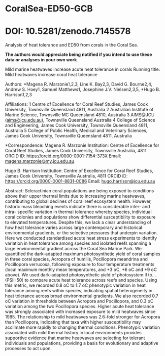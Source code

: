 # CoralSea-ED50-GCB
# DOI: 10.5281/zenodo.7145578
Analysis of heat tolerance and ED50 from corals in the Coral Sea. 


**The authors would appreciate being notified if you intend to use these data or analyses in your own work**


Mild marine heatwaves increase acute heat tolerance in corals 
Running title: Mild heatwaves increase coral heat tolerance

Authors: *Magena R. Marzonie1,2,3, Line K. Bay2,3, David G. Bourne2,4, Andrew S. Hoey1, Samuel Matthews1, Josephine J.V. Nielsen2,3,5, *Hugo B. Harrison1,2,3

Affiliations:
1 Centre of Excellence for Coral Reef Studies, James Cook University, Townsville Queensland 4811, Australia
2 Australian Institute of Marine Science, Townsville MC Queensland 4810, Australia
3 AIMS@JCU (aims@jcu.edu.au), Townsville Queensland Australia
4 College of Science and Engineering, James Cook University, Townsville Queensland 4811, Australia
5 College of Public Health, Medical and Veterinary Sciences, James Cook University, Townsville Queensland 4811, Australia 

*Correspondence: 
Magena R. Marzonie
Institution: Centre of Excellence for Coral Reef Studies, James Cook University, Townsville Australia, 4811
ORCID iD: https://orcid.org/0000-0001-7154-373X
Email: magena.marzonie@my.jcu.edu.au 


Hugo B. Harrison
Institution: Centre of Excellence for Coral Reef Studies, James Cook University, Townsville Australia, 4811
ORCID iD: https://orcid.org/0000-0001-8831-0086
Email: hugo.harrison@jcu.edu.au 

Abstract: 
Scleractinian coral populations are being exposed to conditions above their upper thermal limits due to increasing marine heatwaves, contributing to global declines of coral reef ecosystem health. However, historic mass bleaching events indicate there is considerable inter- and intra- specific variation in thermal tolerance whereby species, individual coral colonies and populations show differential susceptibility to exposure to elevated temperatures. Despite this, we lack a clear understanding of how heat tolerance varies across large contemporary and historical environmental gradients, or the selective pressures that underpin variation. Here we conducted standardised acute heat stress experiments to identify variation in heat tolerance among species and isolated reefs spanning a large environmental gradient across the Coral Sea Marine Park. We quantified the dark-adapted maximum photosynthetic yield of coral samples in three coral species, Acropora cf humilis, Pocillopora meandrina and Pocillopora verrucosa, following exposure to four temperature treatments (local maximum monthly mean temperatures, and +3 oC, +6 oC and +9 oC above). We used dark-adapted photosynthetic yield of photosystem II to… (PSII-50) to compare acute heat tolerance across reefs and species. Using this metric, we recorded 0.8 oC to 1.7 oC phenotypic variation in heat tolerance among reefs within species, indicating spatial heterogeneity in heat tolerance across broad environmental gradients. We also recorded 0.7 oC variation in thresholds between Acropora and Pocillopora, and 0.3 oC variation among the two Pocillopora species. Higher acute heat tolerance was strongly associated with increased exposure to mild heatwaves since 1985. The relationship to mild heatwaves was 2.6-fold stronger for Acropora than Pocillopora, indicating that taxa with higher susceptibility may acclimate more rapidly to changing thermal conditions. Phenotypic variation associated with mild thermal history in local environments provides supportive evidence that marine heatwaves are selecting for tolerant individuals and populations, providing a basis for evolutionary and adaptive processes to act upon.  
